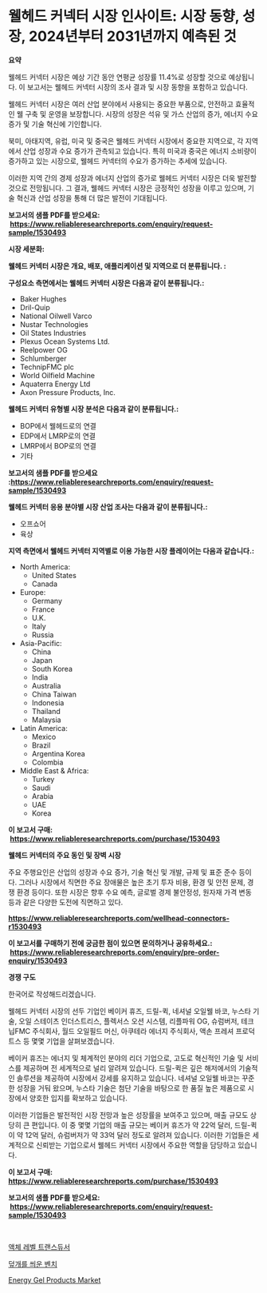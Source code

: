 <p><h1>웰헤드 커넥터 시장 인사이트: 시장 동향, 성장, 2024년부터 2031년까지 예측된 것</h1></p><p><strong>요약</strong></p>
<p><p>웰헤드 커넥터 시장은 예상 기간 동안 연평균 성장률 11.4%로 성장할 것으로 예상됩니다. 이 보고서는 웰헤드 커넥터 시장의 조사 결과 및 시장 동향을 포함하고 있습니다.</p><p>웰헤드 커넥터 시장은 여러 산업 분야에서 사용되는 중요한 부품으로, 안전하고 효율적인 웰 구축 및 운영을 보장합니다. 시장의 성장은 석유 및 가스 산업의 증가, 에너지 수요 증가 및 기술 혁신에 기인합니다.</p><p>북미, 아태지역, 유럽, 미국 및 중국은 웰헤드 커넥터 시장에서 중요한 지역으로, 각 지역에서 산업 성장과 수요 증가가 관측되고 있습니다. 특히 미국과 중국은 에너지 소비량이 증가하고 있는 시장으로, 웰헤드 커넥터의 수요가 증가하는 추세에 있습니다.</p><p>이러한 지역 간의 경제 성장과 에너지 산업의 증가로 웰헤드 커넥터 시장은 더욱 발전할 것으로 전망됩니다. 그 결과, 웰헤드 커넥터 시장은 긍정적인 성장을 이루고 있으며, 기술 혁신과 산업 성장을 통해 더 많은 발전이 기대됩니다.</p></p>
<p><strong>보고서의 샘플 PDF를 받으세요: &nbsp;<a href="https://www.reliableresearchreports.com/enquiry/request-sample/1530493">https://www.reliableresearchreports.com/enquiry/request-sample/1530493</a></strong></p>
<p><strong>시장 세분화:</strong></p>
<p><strong> 웰헤드 커넥터 시장은 개요, 배포, 애플리케이션 및 지역으로 더 분류됩니다. :</strong></p>
<p><strong>구성요소 측면에서는 웰헤드 커넥터 시장은 다음과 같이 분류됩니다.:</strong></p>
<p><ul><li>Baker Hughes</li><li>Dril-Quip</li><li>National Oilwell Varco</li><li>Nustar Technologies</li><li>Oil States Industries</li><li>Plexus Ocean Systems Ltd.</li><li>Reelpower OG</li><li>Schlumberger</li><li>TechnipFMC plc</li><li>World Oilfield Machine</li><li>Aquaterra Energy Ltd</li><li>Axon Pressure Products, Inc.</li></ul></p>
<p><strong> 웰헤드 커넥터 유형별 시장 분석은 다음과 같이 분류됩니다.:</strong></p>
<p><ul><li>BOP에서 웰헤드로의 연결</li><li>EDP에서 LMRP로의 연결</li><li>LMRP에서 BOP로의 연결</li><li>기타</li></ul></p>
<p><strong>보고서의 샘플 PDF를 받으세요 :<a href="https://www.reliableresearchreports.com/enquiry/request-sample/1530493">https://www.reliableresearchreports.com/enquiry/request-sample/1530493</a></strong></p>
<p><strong> 웰헤드 커넥터 응용 분야별 시장 산업 조사는 다음과 같이 분류됩니다.:</strong></p>
<p><ul><li>오프쇼어</li><li>육상</li></ul></p>
<p><strong>지역 측면에서 웰헤드 커넥터 지역별로 이용 가능한 시장 플레이어는 다음과 같습니다.:</strong></p>
<p><ul>
    <li>
        North America:
        <ul>
            <li>United States</li>
            <li>Canada</li>
        </ul>
    </li>
    <li>
        Europe:
        <ul>
            <li>Germany</li>
            <li>France</li>
            <li>U.K.</li>
            <li>Italy</li>
            <li>Russia</li>
        </ul>
    </li>
    <li>
        Asia-Pacific:
        <ul>
            <li>China</li>
            <li>Japan</li>
            <li>South Korea</li>
            <li>India</li>
            <li>Australia</li>
            <li>China Taiwan</li>
            <li>Indonesia</li>
            <li>Thailand</li>
            <li>Malaysia</li>
        </ul>
    </li>
    <li>
        Latin America:
        <ul>
            <li>Mexico</li>
            <li>Brazil</li>
            <li>Argentina Korea</li>
            <li>Colombia</li>
        </ul>
    </li>
    <li>
        Middle East & Africa:
        <ul>
            <li>Turkey</li>
            <li>Saudi</li>
            <li>Arabia</li>
            <li>UAE</li>
            <li>Korea</li>
        </ul>
    </li>
    </ul></p>
<p><strong>이 보고서 구매: &nbsp;<a href="https://www.reliableresearchreports.com/purchase/1530493">https://www.reliableresearchreports.com/purchase/1530493</a></strong></p>
<p><strong>웰헤드 커넥터의 주요 동인 및 장벽 시장</strong></p>
<p><p>주요 주행요인은 산업의 성장과 수요 증가, 기술 혁신 및 개발, 규제 및 표준 준수 등이다. 그러나 시장에서 직면한 주요 장애물은 높은 초기 투자 비용, 환경 및 안전 문제, 경쟁 환경 등이다. 또한 시장은 향후 수요 예측, 글로벌 경제 불안정성, 원자재 가격 변동 등과 같은 다양한 도전에 직면하고 있다.</p></p>
<p><strong><a href="https://www.reliableresearchreports.com/wellhead-connectors-r1530493">https://www.reliableresearchreports.com/wellhead-connectors-r1530493</a></strong></p>
<p><strong>이 보고서를 구매하기 전에 궁금한 점이 있으면 문의하거나 공유하세요.: &nbsp;<a href="https://www.reliableresearchreports.com/enquiry/pre-order-enquiry/1530493">https://www.reliableresearchreports.com/enquiry/pre-order-enquiry/1530493</a></strong></p>
<p><strong>경쟁 구도</strong></p>
<p><p>한국어로 작성해드리겠습니다.</p><p>웰헤드 커넥터 시장의 선두 기업인 베이커 휴즈, 드릴-퀵, 네셔널 오일웰 바코, 누스타 기술, 오일 스테이츠 인더스트리스, 플렉서스 오션 시스템, 리플파워 OG, 슈럼버저, 테크닙FMC 주식회사, 월드 오일필드 머신, 아쿠테라 에너지 주식회사, 액손 프레셔 프로덕트스 등 몇몇 기업을 살펴보겠습니다.</p><p>베이커 휴즈는 에너지 및 체계적인 분야의 리더 기업으로, 고도로 혁신적인 기술 및 서비스를 제공하며 전 세계적으로 널리 알려져 있습니다. 드릴-퀵은 깊은 해저에서의 기술적인 솔루션을 제공하여 시장에서 강세를 유지하고 있습니다. 네셔널 오일웰 바코는 꾸준한 성장을 거둬 왔으며, 누스타 기술은 첨단 기술을 바탕으로 한 품질 높은 제품으로 시장에서 양호한 입지를 확보하고 있습니다.</p><p>이러한 기업들은 발전적인 시장 전망과 높은 성장률을 보여주고 있으며, 매출 규모도 상당히 큰 편입니다. 이 중 몇몇 기업의 매출 규모는 베이커 휴즈가 약 22억 달러, 드릴-퀵이 약 12억 달러, 슈럼버저가 약 33억 달러 정도로 알려져 있습니다. 이러한 기업들은 세계적으로 신뢰받는 기업으로서 웰헤드 커넥터 시장에서 주요한 역할을 담당하고 있습니다.</p></p>
<p><strong>이 보고서 구매: &nbsp; <a href="https://www.reliableresearchreports.com/purchase/1530493">https://www.reliableresearchreports.com/purchase/1530493</a></strong></p>
<p><strong>보고서의 샘플 PDF를 받으세요: &nbsp;<a href="https://www.reliableresearchreports.com/enquiry/request-sample/1530493">https://www.reliableresearchreports.com/enquiry/request-sample/1530493</a></strong><strong></strong></p>
<p>&nbsp;</p>
<p><p><a href="https://medium.com/@cloydrenner/%EC%95%A1%EC%B2%B4-%EC%88%98%EC%9C%84-%EB%B3%80%EC%86%8D%EA%B8%B0-%EC%8B%9C%EC%9E%A5-%EB%B6%84%EC%84%9D-%EB%B0%8F-%ED%81%AC%EA%B8%B0-%EC%98%88%EC%B8%A1%EC%9D%80-2024%EB%85%84%EB%B6%80%ED%84%B0-2031%EB%85%84%EA%B9%8C%EC%A7%80%EC%9D%98-%EA%B8%B0%EA%B0%84%EC%9D%84-%EB%8C%80%EC%83%81%EC%9C%BC%EB%A1%9C-%ED%95%A9%EB%8B%88%EB%8B%A4-d5cb8b23fd8e">액체 레벨 트랜스듀서</a></p><p><a href="https://medium.com/@gummibear5656757/%EC%8B%9C%ED%8A%B8-%EB%B2%A4%EC%B9%98-%EC%8B%9C%EC%9E%A5-%EC%A1%B0%EC%82%AC-%EB%B3%B4%EA%B3%A0%EC%84%9C-%EA%B7%B8-%EC%97%AD%EC%82%AC-%EB%B0%8F-2024%EB%85%84%EB%B6%80%ED%84%B0-2031%EB%85%84%EA%B9%8C%EC%A7%80%EC%9D%98-%EC%98%88%EC%B8%A1-ad5555f8e0d9">덮개를 씌운 벤치</a></p><p><a href="https://nifty-kite-d51.notion.site/Energy-Gel-Products-Market-The-Key-To-Successful-Business-Strategy-Forecast-Till-2031-81475a3ccb77416a81944a0718f08573">Energy Gel Products Market</a></p></p>